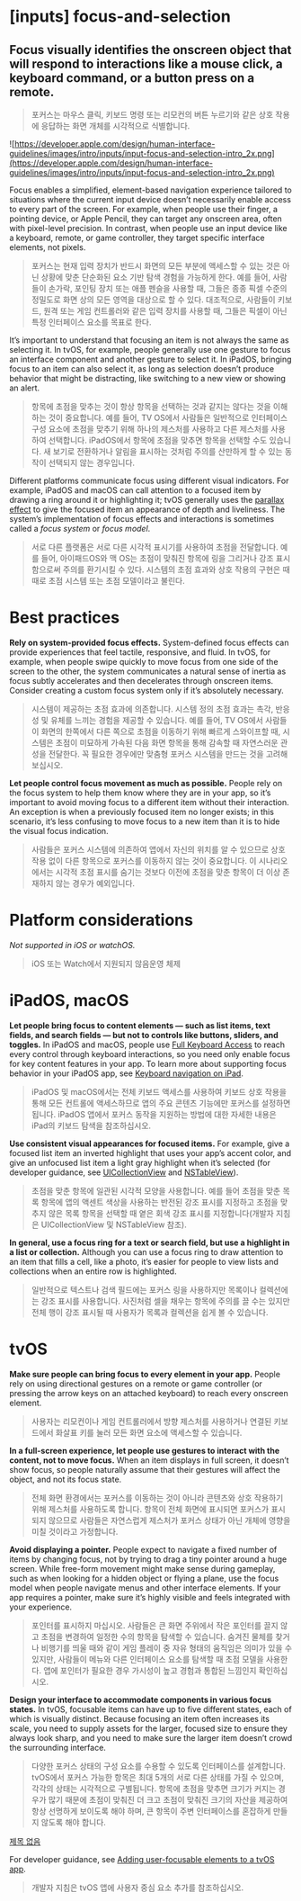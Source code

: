 # **[inputs] focus-and-selection**

## Focus visually identifies the onscreen object that will respond to interactions like a mouse click, a keyboard command, or a button press on a remote.
> 포커스는 마우스 클릭, 키보드 명령 또는 리모컨의 버튼 누르기와 같은 상호 작용에 응답하는 화면 개체를 시각적으로 식별합니다.
>




![https://developer.apple.com/design/human-interface-guidelines/images/intro/inputs/input-focus-and-selection-intro_2x.png](https://developer.apple.com/design/human-interface-guidelines/images/intro/inputs/input-focus-and-selection-intro_2x.png)

Focus enables a simplified, element-based navigation experience tailored to situations where the current input device doesn’t necessarily enable access to every part of the screen. For example, when people use their finger, a pointing device, or Apple Pencil, they can target any onscreen area, often with pixel-level precision. In contrast, when people use an input device like a keyboard, remote, or game controller, they target specific interface elements, not pixels.
> 포커스는 현재 입력 장치가 반드시 화면의 모든 부분에 액세스할 수 있는 것은 아닌 상황에 맞춘 단순화된 요소 기반 탐색 경험을 가능하게 한다. 예를 들어, 사람들이 손가락, 포인팅 장치 또는 애플 펜슬을 사용할 때, 그들은 종종 픽셀 수준의 정밀도로 화면 상의 모든 영역을 대상으로 할 수 있다. 대조적으로, 사람들이 키보드, 원격 또는 게임 컨트롤러와 같은 입력 장치를 사용할 때, 그들은 픽셀이 아닌 특정 인터페이스 요소를 목표로 한다.
>




It’s important to understand that focusing an item is not always the same as selecting it. In tvOS, for example, people generally use one gesture to focus an interface component and another gesture to select it. In iPadOS, bringing focus to an item can also select it, as long as selection doesn’t produce behavior that might be distracting, like switching to a new view or showing an alert.
> 항목에 초점을 맞추는 것이 항상 항목을 선택하는 것과 같지는 않다는 것을 이해하는 것이 중요합니다. 예를 들어, TV OS에서 사람들은 일반적으로 인터페이스 구성 요소에 초점을 맞추기 위해 하나의 제스처를 사용하고 다른 제스처를 사용하여 선택합니다. iPadOS에서 항목에 초점을 맞추면 항목을 선택할 수도 있습니다. 새 보기로 전환하거나 알림을 표시하는 것처럼 주의를 산만하게 할 수 있는 동작이 선택되지 않는 경우입니다.
>




Different platforms communicate focus using different visual indicators. For example, iPadOS and macOS can call attention to a focused item by drawing a ring around it or highlighting it; tvOS generally uses the [parallax effect](https://developer.apple.com/design/human-interface-guidelines/foundations/images#parallax-effect) to give the focused item an appearance of depth and liveliness. The system’s implementation of focus effects and interactions is sometimes called a *focus system* or *focus model*.
> 서로 다른 플랫폼은 서로 다른 시각적 표시기를 사용하여 초점을 전달합니다. 예를 들어, 아이패드OS와 맥 OS는 초점이 맞춰진 항목에 링을 그리거나 강조 표시함으로써 주의를 환기시킬 수 있다. 시스템의 초점 효과와 상호 작용의 구현은 때때로 초점 시스템 또는 초점 모델이라고 불린다.
>




# **Best practices**

**Rely on system-provided focus effects.** System-defined focus effects can provide experiences that feel tactile, responsive, and fluid. In tvOS, for example, when people swipe quickly to move focus from one side of the screen to the other, the system communicates a natural sense of inertia as focus subtly accelerates and then decelerates through onscreen items. Consider creating a custom focus system only if it’s absolutely necessary.
> 시스템이 제공하는 초점 효과에 의존합니다. 시스템 정의 초점 효과는 촉각, 반응성 및 유체를 느끼는 경험을 제공할 수 있습니다. 예를 들어, TV OS에서 사람들이 화면의 한쪽에서 다른 쪽으로 초점을 이동하기 위해 빠르게 스와이프할 때, 시스템은 초점이 미묘하게 가속된 다음 화면 항목을 통해 감속할 때 자연스러운 관성을 전달한다. 꼭 필요한 경우에만 맞춤형 포커스 시스템을 만드는 것을 고려해 보십시오.
>




**Let people control focus movement as much as possible.** People rely on the focus system to help them know where they are in your app, so it’s important to avoid moving focus to a different item without their interaction. An exception is when a previously focused item no longer exists; in this scenario, it’s less confusing to move focus to a new item than it is to hide the visual focus indication.
> 사람들은 포커스 시스템에 의존하여 앱에서 자신의 위치를 알 수 있으므로 상호 작용 없이 다른 항목으로 포커스를 이동하지 않는 것이 중요합니다. 이 시나리오에서는 시각적 초점 표시를 숨기는 것보다 이전에 초점을 맞춘 항목이 더 이상 존재하지 않는 경우가 예외입니다.
>




# **Platform considerations**

*Not supported in iOS or watchOS.*
> iOS 또는 Watch에서 지원되지 않음운영 체제
>




# **iPadOS, macOS**

**Let people bring focus to content elements — such as list items, text fields, and search fields — but not to controls like buttons, sliders, and toggles.** In iPadOS and macOS, people use [Full Keyboard Access](https://support.apple.com/en-mn/guide/mac-help/mchlc06d1059/mac) to reach every control through keyboard interactions, so you need only enable focus for key content features in your app. To learn more about supporting focus behavior in your iPadOS app, see [Keyboard navigation on iPad](https://developer.apple.com/design/human-interface-guidelines/inputs/keyboards/#keyboard-navigation-on-ipad).
> iPadOS 및 macOS에서는 전체 키보드 액세스를 사용하여 키보드 상호 작용을 통해 모든 컨트롤에 액세스하므로 앱의 주요 콘텐츠 기능에만 포커스를 설정하면 됩니다. iPadOS 앱에서 포커스 동작을 지원하는 방법에 대한 자세한 내용은 iPad의 키보드 탐색을 참조하십시오.
>




**Use consistent visual appearances for focused items.** For example, give a focused list item an inverted highlight that uses your app’s accent color, and give an unfocused list item a light gray highlight when it’s selected (for developer guidance, see [UICollectionView](https://developer.apple.com/documentation/uikit/uicollectionview/) and [NSTableView](https://developer.apple.com/documentation/appkit/nstableview/)).
> 초점을 맞춘 항목에 일관된 시각적 모양을 사용합니다. 예를 들어 초점을 맞춘 목록 항목에 앱의 액센트 색상을 사용하는 반전된 강조 표시를 지정하고 초점을 맞추지 않은 목록 항목을 선택할 때 옅은 회색 강조 표시를 지정합니다(개발자 지침은 UICollectionView 및 NSTableView 참조).
>




**In general, use a focus ring for a text or search field, but use a highlight in a list or collection.** Although you can use a focus ring to draw attention to an item that fills a cell, like a photo, it’s easier for people to view lists and collections when an entire row is highlighted.
> 일반적으로 텍스트나 검색 필드에는 포커스 링을 사용하지만 목록이나 컬렉션에는 강조 표시를 사용합니다. 사진처럼 셀을 채우는 항목에 주의를 끌 수는 있지만 전체 행이 강조 표시될 때 사용자가 목록과 컬렉션을 쉽게 볼 수 있습니다.
>




# **tvOS**

**Make sure people can bring focus to every element in your app.** People rely on using directional gestures on a remote or game controller (or pressing the arrow keys on an attached keyboard) to reach every onscreen element.
> 사용자는 리모컨이나 게임 컨트롤러에서 방향 제스처를 사용하거나 연결된 키보드에서 화살표 키를 눌러 모든 화면 요소에 액세스할 수 있습니다.
>




**In a full-screen experience, let people use gestures to interact with the content, not to move focus.** When an item displays in full screen, it doesn’t show focus, so people naturally assume that their gestures will affect the object, and not its focus state.
> 전체 화면 환경에서는 포커스를 이동하는 것이 아니라 콘텐츠와 상호 작용하기 위해 제스처를 사용하도록 합니다. 항목이 전체 화면에 표시되면 포커스가 표시되지 않으므로 사람들은 자연스럽게 제스처가 포커스 상태가 아닌 개체에 영향을 미칠 것이라고 가정합니다.
>




**Avoid displaying a pointer.** People expect to navigate a fixed number of items by changing focus, not by trying to drag a tiny pointer around a huge screen. While free-form movement might make sense during gameplay, such as when looking for a hidden object or flying a plane, use the focus model when people navigate menus and other interface elements. If your app requires a pointer, make sure it’s highly visible and feels integrated with your experience.
> 포인터를 표시하지 마십시오. 사람들은 큰 화면 주위에서 작은 포인터를 끌지 않고 초점을 변경하여 일정한 수의 항목을 탐색할 수 있습니다. 숨겨진 물체를 찾거나 비행기를 띄울 때와 같이 게임 플레이 중 자유 형태의 움직임은 의미가 있을 수 있지만, 사람들이 메뉴와 다른 인터페이스 요소를 탐색할 때 초점 모델을 사용한다. 앱에 포인터가 필요한 경우 가시성이 높고 경험과 통합된 느낌인지 확인하십시오.
>




**Design your interface to accommodate components in various focus states.** In tvOS, focusable items can have up to five different states, each of which is visually distinct. Because focusing an item often increases its scale, you need to supply assets for the larger, focused size to ensure they always look sharp, and you need to make sure the larger item doesn’t crowd the surrounding interface.
> 다양한 포커스 상태의 구성 요소를 수용할 수 있도록 인터페이스를 설계합니다. tvOS에서 포커스 가능한 항목은 최대 5개의 서로 다른 상태를 가질 수 있으며, 각각의 상태는 시각적으로 구별됩니다. 항목에 초점을 맞추면 크기가 커지는 경우가 많기 때문에 초점이 맞춰진 더 크고 초점이 맞춰진 크기의 자산을 제공하여 항상 선명하게 보이도록 해야 하며, 큰 항목이 주변 인터페이스를 혼잡하게 만들지 않도록 해야 합니다.
>




[제목 없음](https://www.notion.so/d25c90a1a9c04fe89fe42b1eefc88408)

For developer guidance, see [Adding user-focusable elements to a tvOS app](https://developer.apple.com/documentation/uikit/focus-based_navigation/adding_user-focusable_elements_to_a_tvos_app).
> 개발자 지침은 tvOS 앱에 사용자 중심 요소 추가를 참조하십시오.
>



